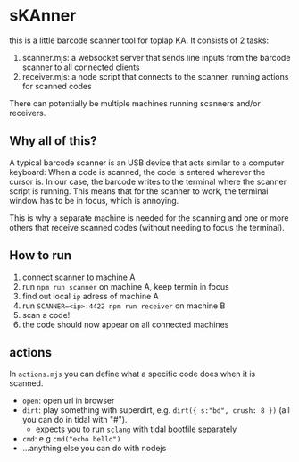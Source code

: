 # sKAnner

this is a little barcode scanner tool for toplap KA. It consists of 2 tasks:

1. scanner.mjs: a websocket server that sends line inputs from the barcode scanner to all connected clients
2. receiver.mjs: a node script that connects to the scanner, running actions for scanned codes

There can potentially be multiple machines running scanners and/or receivers.

## Why all of this?

A typical barcode scanner is an USB device that acts similar to a computer keyboard: When a code is scanned, the code is entered wherever the cursor is.
In our case, the barcode writes to the terminal where the scanner script is running.
This means that for the scanner to work, the terminal window has to be in focus, which is annoying.

This is why a separate machine is needed for the scanning and one or more others that receive scanned codes (without needing to focus the terminal).

## How to run

1. connect scanner to machine A
2. run `npm run scanner` on machine A, keep termin in focus
3. find out local `ip` adress of machine A
4. run `SCANNER=<ip>:4422 npm run receiver` on machine B
5. scan a code!
6. the code should now appear on all connected machines

## actions

In `actions.mjs` you can define what a specific code does when it is scanned.

- `open`: open url in browser
- `dirt`: play something with superdirt, e.g. `dirt({ s:"bd", crush: 8 })` (all you can do in tidal with "#").
  - expects you to run `sclang` with tidal bootfile separately
- `cmd`: e.g `cmd("echo hello")`
- ...anything else you can do with nodejs
